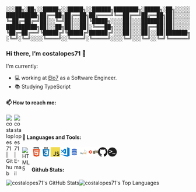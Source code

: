 <pre>
░░░██╗░██╗░░█████╗░░█████╗░░██████╗████████╗░█████╗░██╗░░░░░░█████╗░██████╗░███████╗░██████╗███████╗░░███╗░░░░░██╗░██╗░
██████████╗██╔══██╗██╔══██╗██╔════╝╚══██╔══╝██╔══██╗██║░░░░░██╔══██╗██╔══██╗██╔════╝██╔════╝╚════██║░████║░░██████████╗
╚═██╔═██╔═╝██║░░╚═╝██║░░██║╚█████╗░░░░██║░░░███████║██║░░░░░██║░░██║██████╔╝█████╗░░╚█████╗░░░░░██╔╝██╔██║░░╚═██╔═██╔═╝
██████████╗██║░░██╗██║░░██║░╚═══██╗░░░██║░░░██╔══██║██║░░░░░██║░░██║██╔═══╝░██╔══╝░░░╚═══██╗░░░██╔╝░╚═╝██║░░██████████╗
╚██╔═██╔══╝╚█████╔╝╚█████╔╝██████╔╝░░░██║░░░██║░░██║███████╗╚█████╔╝██║░░░░░███████╗██████╔╝░░██╔╝░░███████╗╚██╔═██╔══╝
░╚═╝░╚═╝░░░░╚════╝░░╚════╝░╚═════╝░░░░╚═╝░░░╚═╝░░╚═╝╚══════╝░╚════╝░╚═╝░░░░░╚══════╝╚═════╝░░░╚═╝░░░╚══════╝░╚═╝░╚═╝░░░
</pre>

### Hi there, I’m costalopes71 :metal:

I'm currently:
- :computer: working at [Elo7](https://www.elo7.com.br) as a Software Engineer.
- :books: Studying TypeScript

#### 📫 How to reach me: 

[<img align="left" alt="costalopes71 | Github" width="22px" src="https://cdn.jsdelivr.net/npm/simple-icons@3.5.0/icons/github.svg" />](https://www.github.com/costalopes71)
[<img align="left" alt="costalopes71 | E-mail" width="22px" src="https://cdn.jsdelivr.net/npm/simple-icons@3.5.0/icons/gmail.svg" />](mailto:joaolopes71@hotmail.com)

<br />
<br />

#### :floppy_disk: Languages and Tools:

<img align="left" alt="HTML5" width="26px" src="https://cdn.jsdelivr.net/npm/simple-icons@3.5.0/icons/java.svg" />
<img align="left" alt="HTML5" width="26px" src="https://raw.githubusercontent.com/github/explore/80688e429a7d4ef2fca1e82350fe8e3517d3494d/topics/html/html.png" />
<img align="left" alt="CSS3" width="26px" src="https://raw.githubusercontent.com/github/explore/80688e429a7d4ef2fca1e82350fe8e3517d3494d/topics/css/css.png" />
<img align="left" alt="JavaScript" width="26px" src="https://raw.githubusercontent.com/github/explore/80688e429a7d4ef2fca1e82350fe8e3517d3494d/topics/javascript/javascript.png" />
<img align="left" alt="Visual Studio Code" width="26px" src="https://raw.githubusercontent.com/github/explore/80688e429a7d4ef2fca1e82350fe8e3517d3494d/topics/visual-studio-code/visual-studio-code.png" />
<img align="left" alt="SQL" width="26px" src="https://raw.githubusercontent.com/github/explore/80688e429a7d4ef2fca1e82350fe8e3517d3494d/topics/sql/sql.png" />
<img align="left" alt="MySQL" width="26px" src="https://raw.githubusercontent.com/github/explore/80688e429a7d4ef2fca1e82350fe8e3517d3494d/topics/mysql/mysql.png" />
<img align="left" alt="Git" width="26px" src="https://raw.githubusercontent.com/github/explore/80688e429a7d4ef2fca1e82350fe8e3517d3494d/topics/git/git.png" />
<img align="left" alt="GitHub" width="26px" src="https://raw.githubusercontent.com/github/explore/78df643247d429f6cc873026c0622819ad797942/topics/github/github.png" />
<img align="left" alt="Terminal" width="26px" src="https://raw.githubusercontent.com/github/explore/80688e429a7d4ef2fca1e82350fe8e3517d3494d/topics/terminal/terminal.png" />

<br />
<br />

#### Github Stats:

<img src="https://github-readme-stats.vercel.app/api?username=costalopes71&show_icons=true&hide_border=true&count_private=true" align="left" alt="costalopes71's GitHub Stats" />
  <img alt="costalopes71's Top Languages" align="left" src="https://github-readme-stats.vercel.app/api/top-langs/?username=costalopes71&show_icons=true&hide_border=true&count_private=true" />
